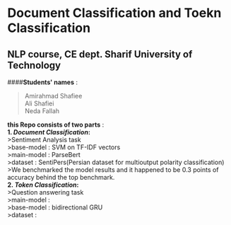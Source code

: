 # Document Classification and Toekn Classification
## NLP course, CE dept. Sharif University of Technology<br/>

####**Students' names** :
>Amirahmad Shafiee<br/>
>Ali Shafiei<br/>
>Neda Fallah<br/>

**this Repo consists of two parts** : <br/>
**1.  *Document Classification*:**  <br/> >Sentiment Analysis task<br/> >base-model : SVM on TF-IDF vectors<br/> >main-model : ParseBert<br/> >dataset : SentiPers(Persian dataset for multioutput polarity classification)<br/> >We benchmarked the model results and it happened to be 0.3 points of accuracy behind the top benchmark.<br/>
**2.  *Token Classification*:** <br/> >Question answering task<br/> >main-model :<br/> >base-model : bidirectional GRU<br/> >dataset : <br/>  
